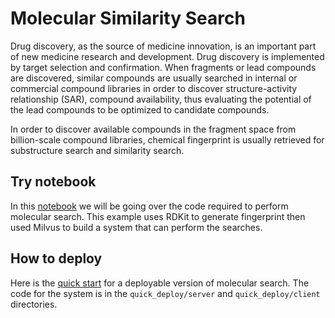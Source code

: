 # Molecular Similarity Search
Drug discovery, as the source of medicine innovation, is an important part of new medicine research and development. Drug discovery is implemented by target selection and confirmation. When fragments or lead compounds are discovered, similar compounds are usually searched in internal or commercial compound libraries in order to discover structure-activity relationship (SAR), compound availability, thus evaluating the potential of the lead compounds to be optimized to candidate compounds.

In order to discover available compounds in the fragment space from billion-scale compound libraries, chemical fingerprint is usually retrieved for substructure search and similarity search.
## Try notebook
In this [notebook](./molecular_search.ipynb) we will be going over the code required to perform molecular search. This example uses RDKit to generate fingerprint then used Milvus to build a system that can perform the searches.
## How to deploy
Here is the [quick start](./quick_deploy/QUICK_START.md) for a deployable version of molecular search. The code for the system is in the `quick_deploy/server` and `quick_deploy/client` directories.
